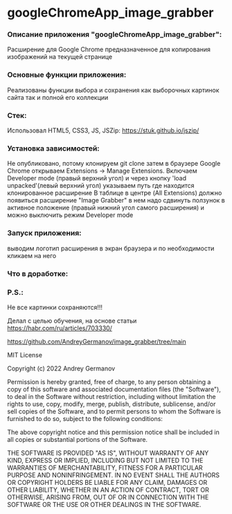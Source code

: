 # googleChromeApp_image_grabber

### Описание приложения "googleChromeApp_image_grabber":

Расширение для Google Chrome предназначенное для копирования изображений на текущей странице

### Основные функции приложения:

Реализованы функции выбора и сохранения как выборочных картинок сайта так и полной его коллекции

### Стек:

Использовал HTML5, CSS3, JS, JSZip: https://stuk.github.io/jszip/

### Установка зависимостей:

Не опубликовано, потому клонируем git clone затем в браузере Google Chrome открываем
Extensions -> Manage Extensions. Включаем Developer mode (правый верхний угол) и через
кнопку 'load unpacked'(левый верхний угол) указываем путь где находится клонированное расширение
В таблице в центре (All Extensions) должно появиться расширение "Image Grabber" в нем
надо сдвинуть ползунок в активное положение (правый нижний угол самого расширения) и можно
выключить режим Developer mode

### Запуск приложения:

выводим логотип расширения в экран браузера и по необходимости кликаем на него

### Что в доработке:

### P.S.:

Не все картинки сохраняются!!!

Делал с целью обучения, на основе статьи https://habr.com/ru/articles/703330/

https://github.com/AndreyGermanov/image_grabber/tree/main

MIT License

Copyright (c) 2022 Andrey Germanov

Permission is hereby granted, free of charge, to any person obtaining a copy
of this software and associated documentation files (the "Software"), to deal
in the Software without restriction, including without limitation the rights
to use, copy, modify, merge, publish, distribute, sublicense, and/or sell
copies of the Software, and to permit persons to whom the Software is
furnished to do so, subject to the following conditions:

The above copyright notice and this permission notice shall be included in all
copies or substantial portions of the Software.

THE SOFTWARE IS PROVIDED "AS IS", WITHOUT WARRANTY OF ANY KIND, EXPRESS OR
IMPLIED, INCLUDING BUT NOT LIMITED TO THE WARRANTIES OF MERCHANTABILITY,
FITNESS FOR A PARTICULAR PURPOSE AND NONINFRINGEMENT. IN NO EVENT SHALL THE
AUTHORS OR COPYRIGHT HOLDERS BE LIABLE FOR ANY CLAIM, DAMAGES OR OTHER
LIABILITY, WHETHER IN AN ACTION OF CONTRACT, TORT OR OTHERWISE, ARISING FROM,
OUT OF OR IN CONNECTION WITH THE SOFTWARE OR THE USE OR OTHER DEALINGS IN THE
SOFTWARE.
